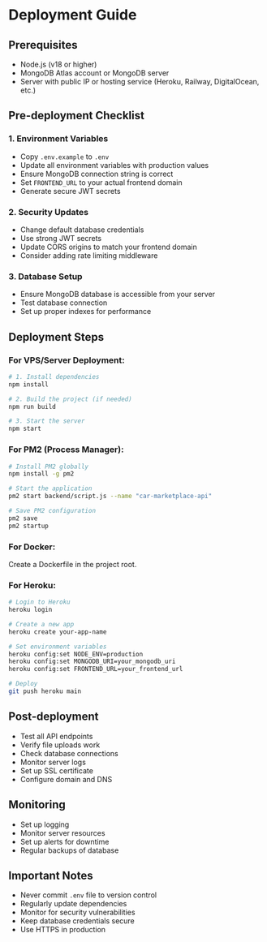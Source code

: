 # Deployment Guide

## Prerequisites
- Node.js (v18 or higher)
- MongoDB Atlas account or MongoDB server
- Server with public IP or hosting service (Heroku, Railway, DigitalOcean, etc.)

## Pre-deployment Checklist

### 1. Environment Variables
- Copy `.env.example` to `.env`
- Update all environment variables with production values
- Ensure MongoDB connection string is correct
- Set `FRONTEND_URL` to your actual frontend domain
- Generate secure JWT secrets

### 2. Security Updates
- Change default database credentials
- Use strong JWT secrets
- Update CORS origins to match your frontend domain
- Consider adding rate limiting middleware

### 3. Database Setup
- Ensure MongoDB database is accessible from your server
- Test database connection
- Set up proper indexes for performance

## Deployment Steps

### For VPS/Server Deployment:
```bash
# 1. Install dependencies
npm install

# 2. Build the project (if needed)
npm run build

# 3. Start the server
npm start
```

### For PM2 (Process Manager):
```bash
# Install PM2 globally
npm install -g pm2

# Start the application
pm2 start backend/script.js --name "car-marketplace-api"

# Save PM2 configuration
pm2 save
pm2 startup
```

### For Docker:
Create a Dockerfile in the project root.

### For Heroku:
```bash
# Login to Heroku
heroku login

# Create a new app
heroku create your-app-name

# Set environment variables
heroku config:set NODE_ENV=production
heroku config:set MONGODB_URI=your_mongodb_uri
heroku config:set FRONTEND_URL=your_frontend_url

# Deploy
git push heroku main
```

## Post-deployment
- Test all API endpoints
- Verify file uploads work
- Check database connections
- Monitor server logs
- Set up SSL certificate
- Configure domain and DNS

## Monitoring
- Set up logging
- Monitor server resources
- Set up alerts for downtime
- Regular backups of database

## Important Notes
- Never commit `.env` file to version control
- Regularly update dependencies
- Monitor for security vulnerabilities
- Keep database credentials secure
- Use HTTPS in production
